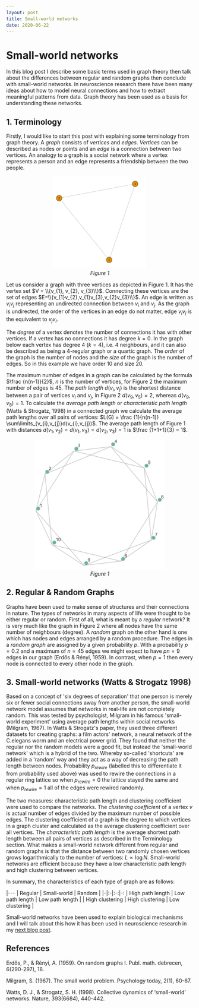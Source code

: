 ```yaml
---
layout: post
title: Small-world networks
date: 2020-06-22
---
```


# Small-world networks

In this blog post I describe some basic terms used in graph theory then talk about the differences between regular and random graphs then conclude with small-world networks.
In neuroscience research there have been many ideas about how to model neural connections and how to extract meaningful patterns from data.
Graph theory has been used as a basis for understanding these networks.

## 1. Terminology

Firstly, I would like to start this post with explaining some terminology from graph theory.
A *graph* consists of *vertices* and *edges*.
*Vertices* can be described as nodes or points and an *edge* is a connection between two vertices.
An analogy to a graph is a social network where a vertex represents a person and an edge represents a friendship between the two people.

<p align="center">
  <img src="/assets/smallgraph.png" width= "250" height = "250"/>
  <br/>
  <em>Figure 1</em>
</p>


Let us consider a graph with three vertices as depicted in Figure 1.
It has the vertex set $V = \\{v_{1}, v_{2}, v_{3}\\}$.
Connecting these vertices are the set of edges $E=\\{v_{1}v_{2},v_{1}v_{3},v_{2}v_{3}\\}$.
An edge is written as $v_iv_j$ representing an undirected connection between $v_i$ and $v_j$.
As the graph is undirected, the order of the vertices in an edge do not matter, edge $v_{i}v_{j}$ is the equivalent to $v_{j}v_{i}$.

The *degree* of a vertex denotes the number of connections it has with other vertices.
If a vertex has no connections it has degree $k = 0$.
In the graph below each vertex has degree 4 ($k = 4$), i.e. 4 neighbours, and it can also be described as being a 4-regular graph or a quartic graph.
The *order* of the graph is the number of nodes and the *size* of the graph is the number of edges.
So in this example we have order 10 and size 20.

The maximum number of edges in a graph can be calculated by the formula $\frac {n(n-1)}{2}$, $n$ is the number of vertices, for Figure 2 the maximum number of edges is $45$.
The *path length* $d(v_{i},v_{j})$ is the shortest distance between a pair of vertices $v_{i}$ and $v_{j}$, in Figure 2 $d(v_9,v_5) = 2$, whereas $d(v_9,v_8) = 1$.
To calculate the *average path length* or *characteristic path length* (Watts & Strogatz, 1998) in a connected graph we calculate the average path lengths over all pairs of vertices:
$L(G) = \frac {1}{n(n-1)} \sum\limits_{v_{i},v_{j}}d(v_{i},v_{j})$.
The average path length of Figure 1 with distances $d(v_{1},v_{2}) = d(v_{1},v_{3}) = d(v_{2},v_{3}) = 1$ is $\frac {1+1+1}{3} = 1$.

<p align="center">
  <img src="/assets/biggergraph.png" width= "350" height = "350"/>
  <br/>
  <em>Figure 1</em>
</p>

## 2. Regular & Random Graphs

Graphs have been used to make sense of structures and their connections in nature.
The types of networks in many aspects of life were thought to be either regular or random.
First of all, what is meant by a *regular* network?
It is very much like the graph in Figure 2 where all nodes have the same number of neighbours (degree).
A *random* graph on the other hand is one which has nodes and edges arranged by a random procedure.
The edges in a *random graph* are assigned by a given probability *p*.
With a probability $p = 0.2$ and a maximum of $n = 45$ edges we might expect to have $pn = 9$ edges in our graph (Erdős & Rényi, 1959).
In contrast, when $p = 1$ then every node is connected to every other node in the graph.

## 3. Small-world networks (Watts & Strogatz 1998)

Based on a concept of 'six degrees of separation' that one person is merely six or fewer social connections away from another person, the small-world network model assumes that networks in real-life are not completely random.
This was tested by psychologist, Milgram in his famous 'small-world experiment' using average path lengths within social networks (Milgram, 1967).
In Watts & Strogatz's paper, they used three different datasets for creating graphs: a film actors' network, a neural network of the C.elegans worm and an electrical power grid.
They found that neither the regular nor the random models were a good fit, but instead the 'small-world network' which is a hybrid of the two.
Whereby so-called 'shortcuts' are added in a 'random' way and they act as a way of decreasing the path length between nodes.
Probability $p_{rewire}$ (labelled this to differentiate it from probability used above) was used to rewire the connections in a regular ring lattice so when $p_{rewire} = 0$ the lattice stayed the same and when $p_{rewire} = 1$ all of the edges were rewired randomly.

The two measures: characteristic path length and clustering coefficient were used to compare the networks.
The *clustering coefficient* of a vertex $v$ is actual number of edges divided by the maximum number of possible edges.
The clustering coefficient of a graph is the degree to which vertices in a graph cluster and calculated as the average clustering coefficient over all vertices.
The *characteristic path length* is the average shortest path length between all pairs of vertices as described in the Terminology section.
What makes a small-world network different from regular and random graphs is that the distance between two randomly chosen vertices grows logarithmically to the number of vertices: $L\propto \log N$.
Small-world networks are efficient because they have a low characteristic path length and high clustering between vertices.
<!-- Small-world networks need fewer edges to achieve this. -->

In summary, the characteristics of each type of graph are as follows:

|---
| Regular | Small-world | Random  |
|-|:-|:-:|-:
| High path length | Low path length | Low path length |
| High clustering  | High clustering  | Low clustering  |


Small-world networks have been used to explain biological mechanisms and I will talk about this how it has been used in neuroscience research in my [next blog post](/).


## References

Erdős, P., & Rényi, A. (1959). On random graphs I. Publ. math. debrecen, 6(290-297), 18.

Milgram, S. (1967). The small world problem. Psychology today, 2(1), 60-67.

Watts, D. J., & Strogatz, S. H. (1998). Collective dynamics of ‘small-world’ networks. Nature, 393(6684), 440-442.
